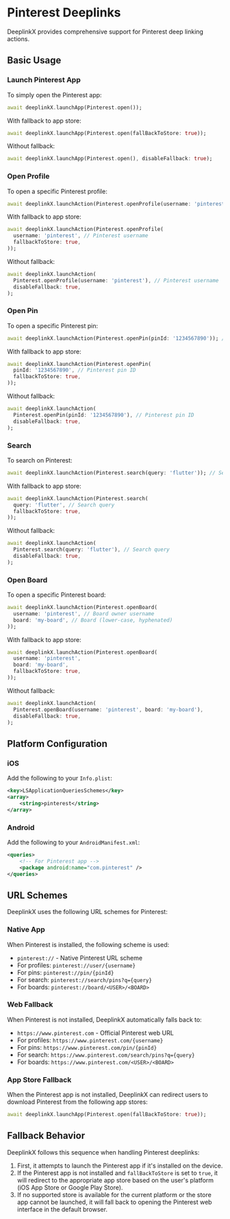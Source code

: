 # Pinterest Deeplinks

DeeplinkX provides comprehensive support for Pinterest deep linking actions.

## Basic Usage

### Launch Pinterest App

To simply open the Pinterest app:

```dart
await deeplinkX.launchApp(Pinterest.open());
```

With fallback to app store:

```dart
await deeplinkX.launchApp(Pinterest.open(fallBackToStore: true));
```

Without fallback:

```dart
await deeplinkX.launchApp(Pinterest.open(), disableFallback: true);
```

### Open Profile

To open a specific Pinterest profile:

```dart
await deeplinkX.launchAction(Pinterest.openProfile(username: 'pinterest')); // Pinterest username
```

With fallback to app store:

```dart
await deeplinkX.launchAction(Pinterest.openProfile(
  username: 'pinterest', // Pinterest username
  fallbackToStore: true,
));
```

Without fallback:

```dart
await deeplinkX.launchAction(
  Pinterest.openProfile(username: 'pinterest'), // Pinterest username
  disableFallback: true,
);
```

### Open Pin

To open a specific Pinterest pin:

```dart
await deeplinkX.launchAction(Pinterest.openPin(pinId: '1234567890')); // Pinterest pin ID
```

With fallback to app store:

```dart
await deeplinkX.launchAction(Pinterest.openPin(
  pinId: '1234567890', // Pinterest pin ID
  fallbackToStore: true,
));
```

Without fallback:

```dart
await deeplinkX.launchAction(
  Pinterest.openPin(pinId: '1234567890'), // Pinterest pin ID
  disableFallback: true,
);
```

### Search

To search on Pinterest:

```dart
await deeplinkX.launchAction(Pinterest.search(query: 'flutter')); // Search query
```

With fallback to app store:

```dart
await deeplinkX.launchAction(Pinterest.search(
  query: 'flutter', // Search query
  fallbackToStore: true,
));
```

Without fallback:

```dart
await deeplinkX.launchAction(
  Pinterest.search(query: 'flutter'), // Search query
  disableFallback: true,
);
```

### Open Board

To open a specific Pinterest board:

```dart
await deeplinkX.launchAction(Pinterest.openBoard(
  username: 'pinterest', // Board owner username
  board: 'my-board', // Board (lower-case, hyphenated)
));
```

With fallback to app store:

```dart
await deeplinkX.launchAction(Pinterest.openBoard(
  username: 'pinterest',
  board: 'my-board',
  fallbackToStore: true,
));
```

Without fallback:

```dart
await deeplinkX.launchAction(
  Pinterest.openBoard(username: 'pinterest', board: 'my-board'),
  disableFallback: true,
);
```

## Platform Configuration

### iOS

Add the following to your `Info.plist`:

```xml
<key>LSApplicationQueriesSchemes</key>
<array>
    <string>pinterest</string>
</array>
```

### Android

Add the following to your `AndroidManifest.xml`:

```xml
<queries>
    <!-- For Pinterest app -->
    <package android:name="com.pinterest" />
</queries>
```

## URL Schemes

DeeplinkX uses the following URL schemes for Pinterest:

### Native App

When Pinterest is installed, the following scheme is used:
- `pinterest://` - Native Pinterest URL scheme
- For profiles: `pinterest://user/{username}`
- For pins: `pinterest://pin/{pinId}`
- For search: `pinterest://search/pins?q={query}`
- For boards: `pinterest://board/<USER>/<BOARD>`

### Web Fallback

When Pinterest is not installed, DeeplinkX automatically falls back to:
- `https://www.pinterest.com` - Official Pinterest web URL
- For profiles: `https://www.pinterest.com/{username}`
- For pins: `https://www.pinterest.com/pin/{pinId}`
- For search: `https://www.pinterest.com/search/pins?q={query}`
- For boards: `https://www.pinterest.com/<USER>/<BOARD>`

### App Store Fallback

When the Pinterest app is not installed, DeeplinkX can redirect users to download Pinterest from the following app stores:

```dart
await deeplinkX.launchApp(Pinterest.open(fallBackToStore: true));
```

## Fallback Behavior

DeeplinkX follows this sequence when handling Pinterest deeplinks:

1. First, it attempts to launch the Pinterest app if it's installed on the device.
2. If the Pinterest app is not installed and `fallBackToStore` is set to `true`, it will redirect to the appropriate app store based on the user's platform (iOS App Store or Google Play Store).
3. If no supported store is available for the current platform or the store app cannot be launched, it will fall back to opening the Pinterest web interface in the default browser. 